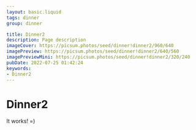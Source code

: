 ```yaml
---
layout: basic.liquid
tags: dinner
group: dinner

title: Dinner2
description: Page description
imageCover: https://picsum.photos/seed/dinner!dinner2/960/640
imagePreview: https://picsum.photos/seed/dinner!dinner2/640/560
imagePreviewMini: https://picsum.photos/seed/dinner!dinner2/320/240
pubDate: 2022-07-25 01:42:24
keywords:
- Dinner2
---
```


# Dinner2

It works! =)
